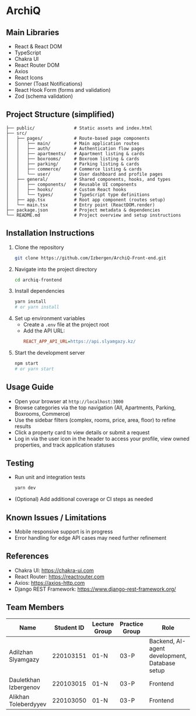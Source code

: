# ArchiQ

## Main Libraries

- React & React DOM
- TypeScript
- Chakra UI
- React Router DOM
- Axios
- React Icons
- Sonner (Toast Notifications)
- React Hook Form (forms and validation)
- Zod (schema validation)

## Project Structure (simplified)

```
├── public/               # Static assets and index.html
├── src/
│   ├── pages/            # Route-based page components
│   │   ├── main/         # Main application routes
│   │   ├── auth/         # Authentication flow pages
│   │   ├── apartments/   # Apartment listing & cards
│   │   ├── boxrooms/     # Boxroom listing & cards
│   │   ├── parking/      # Parking listing & cards
│   │   ├── commerce/     # Commerce listing & cards
│   │   └── user/         # User dashboard and profile pages
│   ├── general/          # Shared components, hooks, and types
│   │   ├── components/   # Reusable UI components
│   │   ├── hooks/        # Custom React hooks
│   │   └── types/        # TypeScript type definitions
│   ├── app.tsx           # Root app component (routes setup)
│   └── main.tsx          # Entry point (ReactDOM.render)
├── package.json          # Project metadata & dependencies
└── README.md             # Project overview and setup instructions
```
## Installation Instructions
1. Clone the repository
   ```bash
   git clone https://github.com/Izbergen/ArchiQ-Front-end.git
   ```
2. Navigate into the project directory
   ```bash
   cd archiq-frontend
   ```
3. Install dependencies
   ```bash
   yarn install
   # or yarn install
   ```
4. Set up environment variables
   - Create a `.env` file at the project root
   - Add the API URL:
     ```ini
     REACT_APP_API_URL=https://api.slyamgazy.kz/
     ```
5. Start the development server
   ```bash
   npm start
   # or yarn start
   ```

## Usage Guide
- Open your browser at `http://localhost:3000`
- Browse categories via the top navigation (All, Apartments, Parking, Boxrooms, Commerce)
- Use the sidebar filters (complex, rooms, price, area, floor) to refine results
- Click a property card to view details or submit a request
- Log in via the user icon in the header to access your profile, view owned properties, and track application statuses

## Testing
- Run unit and integration tests
  ```bash
  yarn dev
  ```
- (Optional) Add additional coverage or CI steps as needed

## Known Issues / Limitations
- Mobile responsive support is in progress
- Error handling for edge API cases may need further refinement

## References
- Chakra UI: https://chakra-ui.com
- React Router: https://reactrouter.com
- Axios: https://axios-http.com
- Django REST Framework: https://www.django-rest-framework.org/

## Team Members

| Name                  | Student ID  | Lecture Group | Practice Group | Role                                          |
|-----------------------|-------------|---------------|----------------|-----------------------------------------------|
| Adilzhan Slyamgazy    | 220103151   | 01-N          | 03-P           | Backend, AI-agent development, Database setup |
| Dauletkhan Izbergenov | 220103015   | 01-N          | 03-P           | Frontend                                      |
| Alikhan Toleberdyyev  | 220103050   | 01-N          | 03-P           | Frontend                                      |
